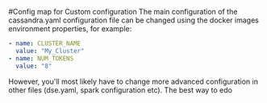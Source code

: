 #Config map for Custom configuration
The main configuration of the cassandra.yaml configuration file can be changed using the docker images environment properties, for example:
```yaml
- name: CLUSTER_NAME
  value: "My_Cluster"
- name: NUM_TOKENS
  value: "8" 
```
However, you'll most likely have to change more advanced configuration in other files (dse.yaml, spark configuration etc). The best way to edo